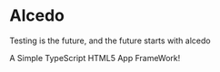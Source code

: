 # Alcedo
Testing is the future, and the future starts with alcedo

A Simple TypeScript HTML5 App FrameWork!
